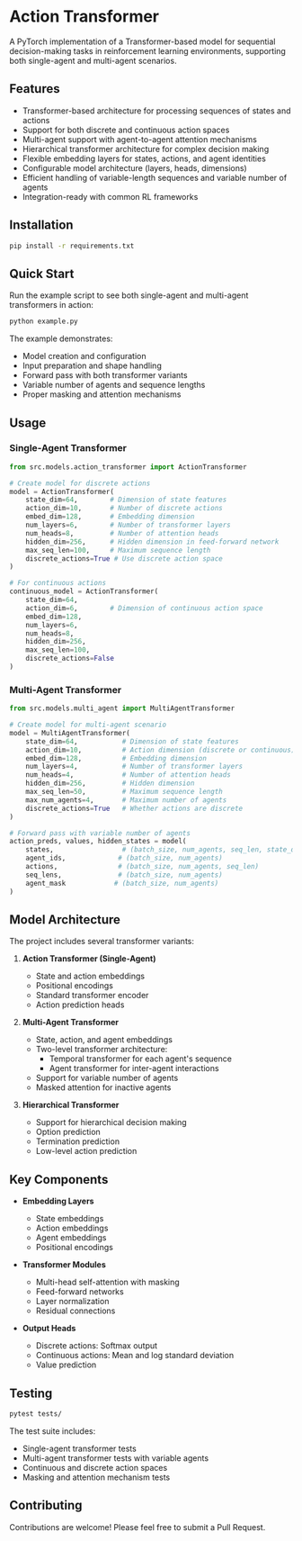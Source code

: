 # Action Transformer

A PyTorch implementation of a Transformer-based model for sequential decision-making tasks in reinforcement learning environments, supporting both single-agent and multi-agent scenarios.

## Features

- Transformer-based architecture for processing sequences of states and actions
- Support for both discrete and continuous action spaces
- Multi-agent support with agent-to-agent attention mechanisms
- Hierarchical transformer architecture for complex decision making
- Flexible embedding layers for states, actions, and agent identities
- Configurable model architecture (layers, heads, dimensions)
- Efficient handling of variable-length sequences and variable number of agents
- Integration-ready with common RL frameworks

## Installation

```bash
pip install -r requirements.txt
```

## Quick Start

Run the example script to see both single-agent and multi-agent transformers in action:

```bash
python example.py
```

The example demonstrates:
- Model creation and configuration
- Input preparation and shape handling
- Forward pass with both transformer variants
- Variable number of agents and sequence lengths
- Proper masking and attention mechanisms

## Usage

### Single-Agent Transformer

```python
from src.models.action_transformer import ActionTransformer

# Create model for discrete actions
model = ActionTransformer(
    state_dim=64,        # Dimension of state features
    action_dim=10,       # Number of discrete actions
    embed_dim=128,       # Embedding dimension
    num_layers=6,        # Number of transformer layers
    num_heads=8,         # Number of attention heads
    hidden_dim=256,      # Hidden dimension in feed-forward network
    max_seq_len=100,     # Maximum sequence length
    discrete_actions=True # Use discrete action space
)

# For continuous actions
continuous_model = ActionTransformer(
    state_dim=64,
    action_dim=6,        # Dimension of continuous action space
    embed_dim=128,
    num_layers=6,
    num_heads=8,
    hidden_dim=256,
    max_seq_len=100,
    discrete_actions=False
)
```

### Multi-Agent Transformer

```python
from src.models.multi_agent import MultiAgentTransformer

# Create model for multi-agent scenario
model = MultiAgentTransformer(
    state_dim=64,           # Dimension of state features
    action_dim=10,          # Action dimension (discrete or continuous)
    embed_dim=128,          # Embedding dimension
    num_layers=4,           # Number of transformer layers
    num_heads=4,            # Number of attention heads
    hidden_dim=256,         # Hidden dimension
    max_seq_len=50,         # Maximum sequence length
    max_num_agents=4,       # Maximum number of agents
    discrete_actions=True   # Whether actions are discrete
)

# Forward pass with variable number of agents
action_preds, values, hidden_states = model(
    states,                 # (batch_size, num_agents, seq_len, state_dim)
    agent_ids,             # (batch_size, num_agents)
    actions,               # (batch_size, num_agents, seq_len)
    seq_lens,              # (batch_size, num_agents)
    agent_mask            # (batch_size, num_agents)
)
```

## Model Architecture

The project includes several transformer variants:

1. **Action Transformer (Single-Agent)**
   - State and action embeddings
   - Positional encodings
   - Standard transformer encoder
   - Action prediction heads

2. **Multi-Agent Transformer**
   - State, action, and agent embeddings
   - Two-level transformer architecture:
     - Temporal transformer for each agent's sequence
     - Agent transformer for inter-agent interactions
   - Support for variable number of agents
   - Masked attention for inactive agents

3. **Hierarchical Transformer**
   - Support for hierarchical decision making
   - Option prediction
   - Termination prediction
   - Low-level action prediction

## Key Components

- **Embedding Layers**
  - State embeddings
  - Action embeddings
  - Agent embeddings
  - Positional encodings

- **Transformer Modules**
  - Multi-head self-attention with masking
  - Feed-forward networks
  - Layer normalization
  - Residual connections

- **Output Heads**
  - Discrete actions: Softmax output
  - Continuous actions: Mean and log standard deviation
  - Value prediction

## Testing

```bash
pytest tests/
```

The test suite includes:
- Single-agent transformer tests
- Multi-agent transformer tests with variable agents
- Continuous and discrete action spaces
- Masking and attention mechanism tests

## Contributing

Contributions are welcome! Please feel free to submit a Pull Request.
